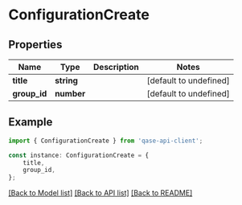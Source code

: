 # ConfigurationCreate


## Properties

Name | Type | Description | Notes
------------ | ------------- | ------------- | -------------
**title** | **string** |  | [default to undefined]
**group_id** | **number** |  | [default to undefined]

## Example

```typescript
import { ConfigurationCreate } from 'qase-api-client';

const instance: ConfigurationCreate = {
    title,
    group_id,
};
```

[[Back to Model list]](../README.md#documentation-for-models) [[Back to API list]](../README.md#documentation-for-api-endpoints) [[Back to README]](../README.md)
